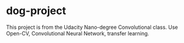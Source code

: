 # dog-project
This project is from the Udacity Nano-degree Convolutional class. Use Open-CV, Convolutional Neural Network, transfer learning.
